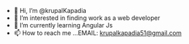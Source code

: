 - 👋 Hi, I’m @krupalKapadia
- 👀 I’m interested in finding work as a web developer
- 🌱 I’m currently learning Angular Js
- 📫 How to reach me ...EMAIL: krupalkapadia51@gmail.com

<!---
krupalKapadia/krupalKapadia is a ✨ special ✨ repository because its `README.md` (this file) appears on your GitHub profile.
You can click the Preview link to take a look at your changes.
--->
